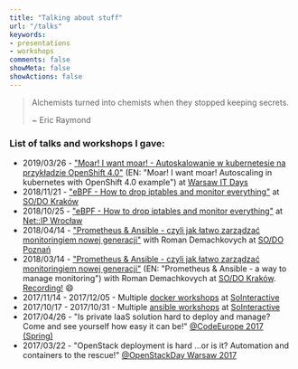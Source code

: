 ```yaml
---
title: "Talking about stuff"
url: "/talks"
keywords:
- presentations
- workshops
comments: false
showMeta: false
showActions: false
---
```


> Alchemists turned into chemists when they stopped keeping secrets.
>
> ~ Eric Raymond

### List of talks and workshops I gave:

- 2019/03/26 - ["Moar! I want moar! - Autoskalowanie w kubernetesie na przykładzie OpenShift 4.0"][11] (EN: "Moar! I want moar! Autoscaling in kubernetes with OpenShift 4.0 example") at [Warsaw IT Days][12]
- 2018/11/21 - ["eBPF - How to drop iptables and monitor everything"][9] at [SO/DO Kraków][7]
- 2018/10/25 - ["eBPF - How to drop iptables and monitor everything"][9] at [Net::IP Wrocław][10]
- 2018/04/14 - ["Prometheus & Ansible - czyli jak łatwo zarządzać monitoringiem nowej generacji"][6] with Roman Demachkovych at [SO/DO Poznań][7] 
- 2018/03/14 - ["Prometheus & Ansible - czyli jak łatwo zarządzać monitoringiem nowej generacji"][6] (EN: "Prometheus 
  & Ansible - a way to manage monitoring") with Roman Demachkovych at [SO/DO Kraków][7]. [Recording!][8] :smile:
- 2017/11/14 - 2017/12/05 - Multiple [docker workshops][5] at [SoInteractive][3]
- 2017/10/17 - 2017/10/31 - Multiple [ansible workshops][4] at [SoInteractive][3]
- 2017/04/26 - "Is private IaaS solution hard to deploy and manage? Come and see yourself how easy it can be!"
  [@CodeEurope 2017 (Spring)][2]
- 2017/03/22 - "OpenStack deployment is hard ...or is it? Automation and containers to the rescue!"
  [@OpenStackDay Warsaw 2017][1]


[12]: https://warszawskiedniinformatyki.pl/index-en.html
[11]: https://docs.google.com/presentation/d/1hDb_0NqGPENTttx5FglXXsqKRitSeIsVRrtBs4ygwrM/edit?usp=sharing
[10]: https://www.meetup.com/Wroclaw-Net-IP-Meetup/
[9]: https://docs.google.com/presentation/d/1cpQ4BHDKFUA1C3HT2yyl0PQeMAZniGh5LPLD19Xg3KQ/edit?usp=sharing
[8]: https://www.youtube.com/watch?v=cNjKWOk4YPU
[7]: https://sysopspolska.pl
[6]: https://presentation.cloudalchemy.org
[5]: https://paulfantom.github.io/workshop-docker
[4]: https://paulfantom.github.io/workshop-ansible
[3]: https://www.sointeractive.pl/
[2]: https://2017spring.codeeurope.pl/en
[1]: http://www.openstackday.pl/project/pawel-krupasointeractive/
